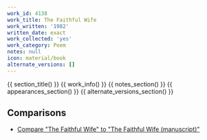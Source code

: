```yaml
---
work_id: 4138
work_title: The Faithful Wife
work_written: '1982'
written_date: exact
work_collected: 'yes'
work_category: Poem
notes: null
icon: material/book
alternate_versions: []
---
```


{{ section_title() }}
{{ work_info() }}
{{ notes_section() }}
{{ appearances_section() }}
{{ alternate_versions_section() }}
## Comparisons
- [Compare "The Faithful Wife" to "The Faithful Wife (manuscript)"](https://bukowski.net/comparisons/the_faithful_wife.php)